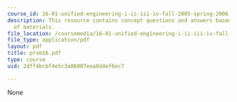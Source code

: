 ```yaml
---
course_id: 16-01-unified-engineering-i-ii-iii-iv-fall-2005-spring-2006
description: This resource contains concept questions and answers based on strength
  of materials.
file_location: /coursemedia/16-01-unified-engineering-i-ii-iii-iv-fall-2005-spring-2006/2dff4bcbf4e5c3a06007eea0d4ef6ec7_prsm16.pdf
file_type: application/pdf
layout: pdf
title: prsm16.pdf
type: course
uid: 2dff4bcbf4e5c3a06007eea0d4ef6ec7

---
```

None